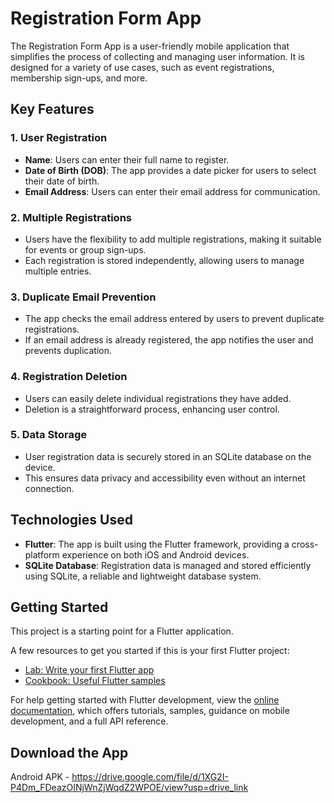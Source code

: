 # Registration Form App

The Registration Form App is a user-friendly mobile application that simplifies the process of collecting and managing user information. It is designed for a variety of use cases, such as event registrations, membership sign-ups, and more.

## Key Features

### 1. User Registration

- **Name**: Users can enter their full name to register.
- **Date of Birth (DOB)**: The app provides a date picker for users to select their date of birth.
- **Email Address**: Users can enter their email address for communication.

### 2. Multiple Registrations

- Users have the flexibility to add multiple registrations, making it suitable for events or group sign-ups.
- Each registration is stored independently, allowing users to manage multiple entries.

### 3. Duplicate Email Prevention

- The app checks the email address entered by users to prevent duplicate registrations.
- If an email address is already registered, the app notifies the user and prevents duplication.

### 4. Registration Deletion

- Users can easily delete individual registrations they have added.
- Deletion is a straightforward process, enhancing user control.

### 5. Data Storage

- User registration data is securely stored in an SQLite database on the device.
- This ensures data privacy and accessibility even without an internet connection.

## Technologies Used

- **Flutter**: The app is built using the Flutter framework, providing a cross-platform experience on both iOS and Android devices.
- **SQLite Database**: Registration data is managed and stored efficiently using SQLite, a reliable and lightweight database system.

## Getting Started

This project is a starting point for a Flutter application.

A few resources to get you started if this is your first Flutter project:

- [Lab: Write your first Flutter app](https://docs.flutter.dev/get-started/codelab)
- [Cookbook: Useful Flutter samples](https://docs.flutter.dev/cookbook)

For help getting started with Flutter development, view the
[online documentation](https://docs.flutter.dev/), which offers tutorials,
samples, guidance on mobile development, and a full API reference.

## Download the App
Android APK - https://drive.google.com/file/d/1XG2I-P4Dm_FDeazOINjWnZjWqdZ2WPOE/view?usp=drive_link

